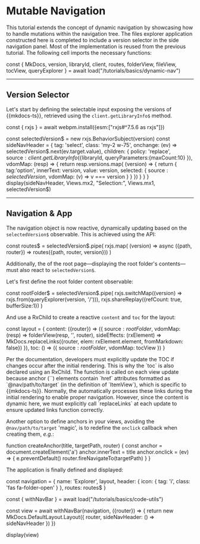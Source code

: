 # Mutable Navigation

This tutorial extends the concept of dynamic navigation by showcasing how to handle mutations within the navigation 
tree.
The files explorer application constructed <cross-link target="dynamic-nav">here</cross-link> is completed
to include a version selector in the side navigation panel.
Most of the implementation is reused from the previous tutorial. The following cell imports the necessary functions:

<js-cell>
const { MkDocs,
        version,
        libraryId, 
        client, 
        routes, 
        folderView,
        fileView, 
        tocView, 
        queryExplorer }  = await load("/tutorials/basics/dynamic-nav")

</js-cell>



---

## Version Selector

Let's start by defining the selectable input exposing the versions of {{mkdocs-ts}}, 
retrieved using the `client.getLibraryInfo$` method.

<js-cell>
const { rxjs } = await webpm.install({esm:["rxjs#^7.5.6 as rxjs"]})

const selectedVersion$ = new rxjs.BehaviorSubject(version)
const sideNavHeader = {
    tag: 'select',
    class: 'my-2 w-75',
    onchange: (ev) => selectedVersion$.next(ev.target.value),
    children: {
        policy: 'replace',
        source$: client.getLibraryInfo$({libraryId, queryParameters:{maxCount:10} }),
        vdomMap: (resp) => {
            return resp.versions.map( (version) => {
                return {
                    tag:'option',
                    innerText: version,
                    value: version,
                    selected: {
                        source$: selectedVersion$,
                        vdomMap: (v) => v === version
                    } 
                }
            })
        }
    }
}
display(sideNavHeader, Views.mx2, "Selection:", Views.mx1, selectedVersion$)
</js-cell>

---

## Navigation & App

The navigation object is now reactive, dynamically updating based on the `selectedVersion$` observable. 
This is achieved using the <api-link target="LazyRoutesCb$"></api-link> API:


<js-cell>
const routes$ = selectedVersion$.pipe(
    rxjs.map( (version) => async ({path, router}) => routes({path, router, version}))
)
</js-cell>

Additionally, the <api-link target="DefaultLayout.NavLayout"></api-link> of the root page—displaying the root folder's 
contents—must also react to `selectedVersion$`.

Let's first define the root folder content observable:
<js-cell>

const rootFolder$ = selectedVersion$.pipe(
    rxjs.switchMap((version) => rxjs.from(queryExplorer(version, '/'))),
    rxjs.shareReplay({refCount: true, bufferSize:1})
)
</js-cell>

And use a <ext-link target="RxChild">RxChild</ext-link> to create a reactive `content` and `toc` for the layout:

<js-cell>

const layout = {
    content: ({router}) => ({
        source$: rootFolder$,
        vdomMap: (resp) => folderView(resp, '', router),
        sideEffects: (rxElement) => MkDocs.replaceLinks({router, elem: rxElement.element, fromMarkdown: false})
    }),
    toc: () => ({
        source$: rootFolder$,
        vdomMap: tocView
    })
}
</js-cell>

<note level="hint">
Per the <api-link target="DefaultLayout.NavLayout"></api-link> documentation, developers must explicitly update 
the TOC if changes occur after the initial rendering. 
This is why the `toc` is also declared using an <ext-link target="RxChild">RxChild</ext-link>.
</note>

<note level="question" title="`MkDocs.replaceLinks`" expandable="true">
The <api-link target="replaceLinks"></api-link> function is called on each view update because anchor (`<a>`)
elements contain `href` attributes formatted as `@nav/path/to/target` (in the definition of `ItemView`), 
which is specific to {{mkdocs-ts}}.
Normally, the <api-link target="DefaultLayout.PageView"></api-link> automatically processes these links during the initial
rendering to enable proper navigation. 
However, since the content is dynamic here, we must explicitly call `replaceLinks` at each update to ensure 
updated links function correctly.

Another option to define anchors in your views, avoiding the `@nav/path/to/target` 'magic', is to redefine the 
`onclick` callback when creating them, *e.g.*:

<code-snippet language="javascript">
function createAnchor(title, targetPath, router) {
    const anchor = document.createElement('a')
    anchor.innerText = title
    anchor.onclick = (ev) => {
        e.preventDefault()
        router.fireNavigateTo(targetPath)
    }
}
</code-snippet>

</note>

The application is finally defined and displayed:

<js-cell cell-id="app">

const navigation = {
    name: 'Explorer',
    layout,
    header: { icon: { tag: 'i', class: 'fas fa-folder-open' } },
    routes: routes$
}

const { withNavBar } = await load("/tutorials/basics/code-utils")

const view = await withNavBar(navigation, ({router}) => {
    return new MkDocs.DefaultLayout.Layout({
        router,
        sideNavHeader: () => sideNavHeader
    })
})

display(view)
</js-cell>

<cell-output cell-id="app" full-screen="true" style="aspect-ratio: 1 / 1; min-height: 0px;">
</cell-output>

